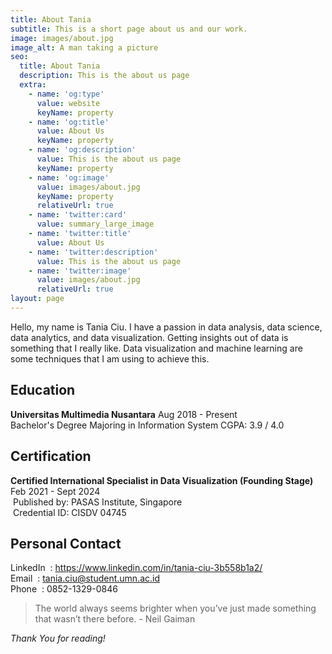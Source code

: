```yaml
---
title: About Tania
subtitle: This is a short page about us and our work.
image: images/about.jpg
image_alt: A man taking a picture
seo:
  title: About Tania
  description: This is the about us page
  extra:
    - name: 'og:type'
      value: website
      keyName: property
    - name: 'og:title'
      value: About Us
      keyName: property
    - name: 'og:description'
      value: This is the about us page
      keyName: property
    - name: 'og:image'
      value: images/about.jpg
      keyName: property
      relativeUrl: true
    - name: 'twitter:card'
      value: summary_large_image
    - name: 'twitter:title'
      value: About Us
    - name: 'twitter:description'
      value: This is the about us page
    - name: 'twitter:image'
      value: images/about.jpg
      relativeUrl: true
layout: page
---
```


Hello, my name is Tania Ciu.
I have a passion in data analysis, data science, data analytics, and data visualization. Getting insights out of data is something that I really like. Data visualization and machine learning are some techniques that I am using to achieve this. 

## Education
**Universitas Multimedia Nusantara**
Aug 2018 - Present </br>
Bachelor's Degree
Majoring in Information System
CGPA: 3.9 / 4.0

## Certification
**Certified International Specialist in Data Visualization (Founding Stage)**
Feb 2021 - Sept 2024  
&nbsp;Published by: PASAS Institute, Singapore  
&nbsp;Credential ID: CISDV 04745

## Personal Contact
LinkedIn &nbsp;: https://www.linkedin.com/in/tania-ciu-3b558b1a2/  
Email&nbsp;&nbsp;: tania.ciu@student.umn.ac.id  
Phone&nbsp;&nbsp;: 0852-1329-0846


>The world always seems brighter when you’ve just made something that wasn’t there before. - Neil Gaiman

*Thank You for reading!*
